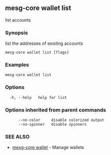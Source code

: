 ## mesg-core wallet list

list accounts

### Synopsis

list the addresses of existing accounts

```
mesg-core wallet list [flags]
```

### Examples

```
mesg-core wallet list
```

### Options

```
  -h, --help   help for list
```

### Options inherited from parent commands

```
      --no-color     disable colorized output
      --no-spinner   disable spinners
```

### SEE ALSO

* [mesg-core wallet](mesg-core_wallet.md)	 - Manage wallets

